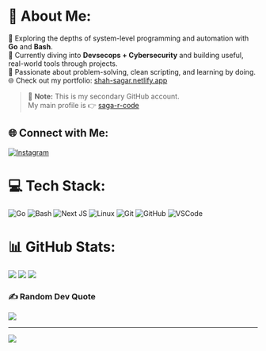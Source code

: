 # 💫 About Me:
🚀 Exploring the depths of system-level programming and automation with **Go** and **Bash**.  
🌱 Currently diving into **Devsecops + Cybersecurity** and building useful, real-world tools through projects.  
🧠 Passionate about problem-solving, clean scripting, and learning by doing.  
🌐 Check out my portfolio: [shah-sagar.netlify.app](https://shah-sagar.netlify.app)  

> 📌 **Note:** This is my secondary GitHub account.  
> My main profile is 👉 [saga-r-code](https://github.com/saga-r-code)

## 🌐 Connect with Me:
[![Instagram](https://img.shields.io/badge/Instagram-%23E4405F.svg?logo=Instagram&logoColor=white)](https://instagram.com/_sagar__1108)

# 💻 Tech Stack:
![Go](https://img.shields.io/badge/go-%2300ADD8.svg?style=for-the-badge&logo=go&logoColor=white)
![Bash](https://img.shields.io/badge/bash-%23121011.svg?style=for-the-badge&logo=gnu-bash&logoColor=white)
![Next JS](https://img.shields.io/badge/Next-black?style=for-the-badge&logo=next.js&logoColor=white)
![Linux](https://img.shields.io/badge/Linux-FCC624?style=for-the-badge&logo=linux&logoColor=black)
![Git](https://img.shields.io/badge/Git-F05032?style=for-the-badge&logo=git&logoColor=white)
![GitHub](https://img.shields.io/badge/GitHub-181717?style=for-the-badge&logo=github&logoColor=white)
![VSCode](https://img.shields.io/badge/VSCode-007ACC?style=for-the-badge&logo=visual%20studio%20code&logoColor=white)

# 📊 GitHub Stats:
![](https://github-readme-stats.vercel.app/api?username=sagee-coder&theme=tokyonight&hide_border=false&include_all_commits=true&count_private=true)
![](https://github-readme-streak-stats.herokuapp.com/?user=sagee-coder&theme=tokyonight&hide_border=false)
![](https://github-readme-stats.vercel.app/api/top-langs/?username=sagee-coder&theme=tokyonight&hide_border=false&layout=compact)

### ✍️ Random Dev Quote
![](https://quotes-github-readme.vercel.app/api?type=horizontal&theme=monokai)

---
[![](https://visitcount.itsvg.in/api?id=sagee-coder&icon=2&color=1)](https://visitcount.itsvg.in)
